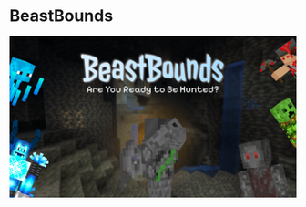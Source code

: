 # BeastBounds

![Banner](https://raw.githubusercontent.com/TheNovaStudios/beastbounds/refs/heads/main/banner.png)
